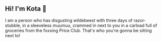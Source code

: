 ## Hi! I'm Kota 👋

I am a person who has disgusting wildebeest with three days of razor-stubble, in a sleeveless muumuu, crammed in next to you in a carload full of groceries from the fxxxing Price Club. That's who you're gonna be sitting next to!
